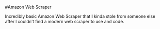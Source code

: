 #Amazon Web Scraper

Incredibly basic Amazon Web Scraper that I kinda stole from someone else after
I couldn't find a modern web scraper to use and code.


